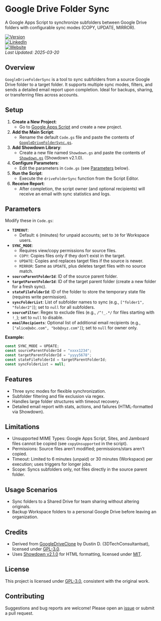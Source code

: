 # Google Drive Folder Sync

A Google Apps Script to synchronize subfolders between Google Drive folders with configurable sync modes (COPY, UPDATE, MIRROR).

[![Version](https://img.shields.io/badge/version-1.2.0-4A4A4A)](https://github.com/charlotte-lau-hk/GoogleDriveFolderSync/releases)  
[![LinkedIn](https://img.shields.io/badge/LinkedIn-Charlotte%20Lau-0077B5?logo=linkedin)](https://www.linkedin.com/in/charlotte-lau-hk/)  
[![Website](https://img.shields.io/badge/Website-syclau.hk-2E7D32)](https://www.syclau.hk)  
*Last Updated: 2025-03-20*

## Overview

`GoogleDriveFolderSync` is a tool to sync subfolders from a source Google Drive folder to a target folder. It supports multiple sync modes, filters, and sends a detailed email report upon completion. Ideal for backups, sharing, or transferring files across accounts.

## Setup

1. **Create a New Project**:
   - Go to [Google Apps Script](https://script.google.com) and create a new project.
2. **Add the Main Script**:
   - Rename the default `Code.gs` file and paste the contents of [`GoogleDriveFolderSync.gs`](GoogleDriveFolderSync.gs).
3. **Add Showdown Library**:
   - Create a new file named `Showdown.gs` and paste the contents of [`Showdown.gs`](Showdown.gs) (Showdown v2.1.0).
4. **Configure Parameters**:
   - Edit the parameters in `Code.gs` (see [Parameters](#parameters) below).
5. **Run the Script**:
   - Execute the `driveFolderSync` function from the Script Editor.
6. **Receive Report**:
   - After completion, the script owner (and optional recipients) will receive an email with sync statistics and logs.

## Parameters

Modify these in `Code.gs`:
- **`TIMEOUT`**:
  - Default: `6` (minutes) for unpaid accounts; set to `30` for Workspace users.
- **`SYNC_MODE`**:
  - Requires view/copy permissions for source files.
  - `COPY`: Copies files only if they don’t exist in the target.
  - `UPDATE`: Copies and replaces target files if the source is newer.
  - `MIRROR`: Same as `UPDATE`, plus deletes target files with no source match.
- **`sourceParentFolderId`**: ID of the source parent folder.
- **`targetParentFolderId`**: ID of the target parent folder (create a new folder for a fresh sync).
- **`stateFileFolderId`**: ID of the folder to store the temporary state file (requires write permission).
- **`syncFolderList`**: List of subfolder names to sync (e.g., `["folder1", "folder2"]`); set to `null` for all subfolders.
- **`sourceFilter`**: Regex to exclude files (e.g., `/^!_.*/` for files starting with `!_`); set to `null` to disable.
- **`emailRecipients`**: Optional list of additional email recipients (e.g., `["alice@abc.com", "bob@xyz.com"]`); set to `null` for owner only.

**Example:**
```javascript
const SYNC_MODE = UPDATE;
const sourceParentFolderId = "xxxx1234";
const targetParentFolderId = "yyyy5678";
const stateFileFolderId = targetParentFolderId;
const syncFolderList = null;
```

## Features
- Three sync modes for flexible synchronization.
- Subfolder filtering and file exclusion via regex.
- Handles large folder structures with timeout recovery.
- Detailed email report with stats, actions, and failures (HTML-formatted via Showdown).

## Limitations
- Unsupported MIME Types: Google Apps Script, Sites, and Jamboard files cannot be copied (see `copyUnsupported` in the script).
- Permissions: Source files aren’t modified; permissions/stars aren’t copied.
- Timeout: Limited to 6 minutes (unpaid) or 30 minutes (Workspace) per execution; uses triggers for longer jobs.
- Scope: Syncs subfolders only, not files directly in the source parent folder.

## Usage Scenarios
- Sync folders to a Shared Drive for team sharing without altering originals.
- Backup Workspace folders to a personal Google Drive before leaving an organization.

## Credits
- Derived from [GoogleDriveClone](https://github.com/3DTechConsultants/GoogleDriveClone/) by Dustin D. (3DTechConsultantsat), licensed under [GPL-3.0](https://www.gnu.org/licenses/gpl-3.0.en.html).
- Uses [Showdown v2.1.0](https://github.com/showdownjs/showdown) for HTML formatting, licensed under [MIT](https://opensource.org/licenses/MIT).

## License
This project is licensed under [GPL-3.0](LICENSE), consistent with the original work.

## Contributing
Suggestions and bug reports are welcome! Please open an [issue](https://github.com/charlotte-lau-hk/GoogleDriveFolderSync/issues) or submit a pull request.

